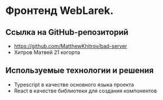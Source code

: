 # Фронтенд WebLarek.

## Ссылка на GitHub-репозиторий
-   https://github.com/MatthewKhitrov/bad-server
-   Хитров Матвей 21 когорта

## Используемые технологии и решения

- Typescript в качестве основного языка проекта
- React в качестве библиотеки для создания компонентов